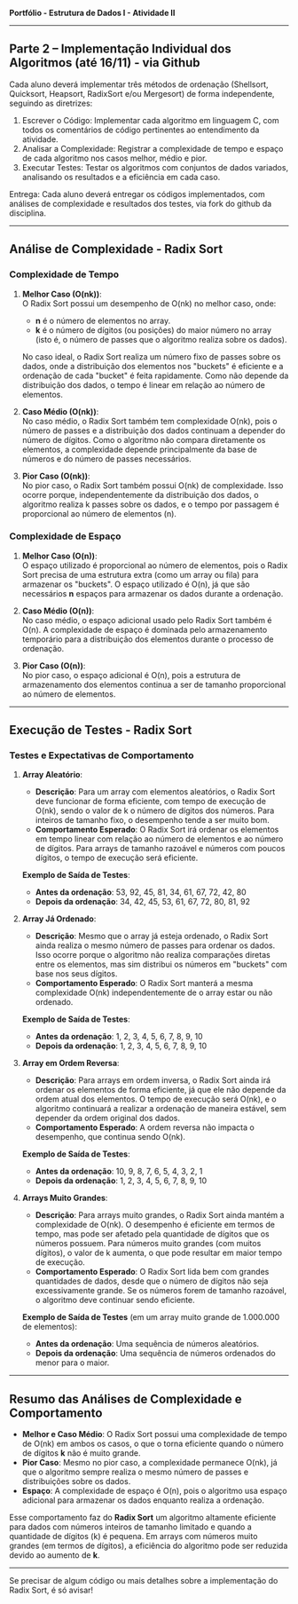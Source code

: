 **Portfólio - Estrutura de Dados I - Atividade II**

---

## **Parte 2** – Implementação Individual dos Algoritmos (até 16/11) - via Github

Cada aluno deverá implementar três métodos de ordenação (Shellsort, Quicksort, Heapsort, RadixSort e/ou Mergesort) de forma independente, seguindo as diretrizes:

1. Escrever o Código: Implementar cada algoritmo em linguagem C, com todos os comentários de código pertinentes ao entendimento da atividade.
2. Analisar a Complexidade: Registrar a complexidade de tempo e espaço de cada algoritmo nos casos melhor, médio e pior.
3. Executar Testes: Testar os algoritmos com conjuntos de dados variados, analisando os resultados e a eficiência em cada caso.

Entrega: Cada aluno deverá entregar os códigos implementados, com análises de complexidade e resultados dos testes, via fork do github da disciplina.

---

## **Análise de Complexidade - Radix Sort**

### **Complexidade de Tempo**

1. **Melhor Caso (O(nk))**:  
   O Radix Sort possui um desempenho de O(nk) no melhor caso, onde:
   - **n** é o número de elementos no array.
   - **k** é o número de dígitos (ou posições) do maior número no array (isto é, o número de passes que o algoritmo realiza sobre os dados).
   
   No caso ideal, o Radix Sort realiza um número fixo de passes sobre os dados, onde a distribuição dos elementos nos "buckets" é eficiente e a ordenação de cada "bucket" é feita rapidamente. Como não depende da distribuição dos dados, o tempo é linear em relação ao número de elementos.

2. **Caso Médio (O(nk))**:  
   No caso médio, o Radix Sort também tem complexidade O(nk), pois o número de passes e a distribuição dos dados continuam a depender do número de dígitos. Como o algoritmo não compara diretamente os elementos, a complexidade depende principalmente da base de números e do número de passes necessários.

3. **Pior Caso (O(nk))**:  
   No pior caso, o Radix Sort também possui O(nk) de complexidade. Isso ocorre porque, independentemente da distribuição dos dados, o algoritmo realiza k passes sobre os dados, e o tempo por passagem é proporcional ao número de elementos (n).

### **Complexidade de Espaço**

1. **Melhor Caso (O(n))**:  
   O espaço utilizado é proporcional ao número de elementos, pois o Radix Sort precisa de uma estrutura extra (como um array ou fila) para armazenar os "buckets". O espaço utilizado é O(n), já que são necessários **n** espaços para armazenar os dados durante a ordenação.

2. **Caso Médio (O(n))**:  
   No caso médio, o espaço adicional usado pelo Radix Sort também é O(n). A complexidade de espaço é dominada pelo armazenamento temporário para a distribuição dos elementos durante o processo de ordenação.

3. **Pior Caso (O(n))**:  
   No pior caso, o espaço adicional é O(n), pois a estrutura de armazenamento dos elementos continua a ser de tamanho proporcional ao número de elementos.

---

## **Execução de Testes - Radix Sort**

### **Testes e Expectativas de Comportamento**

1. **Array Aleatório**:
   - **Descrição**: Para um array com elementos aleatórios, o Radix Sort deve funcionar de forma eficiente, com tempo de execução de O(nk), sendo o valor de k o número de dígitos dos números. Para inteiros de tamanho fixo, o desempenho tende a ser muito bom.
   - **Comportamento Esperado**: O Radix Sort irá ordenar os elementos em tempo linear com relação ao número de elementos e ao número de dígitos. Para arrays de tamanho razoável e números com poucos dígitos, o tempo de execução será eficiente.

   **Exemplo de Saída de Testes**:
   - **Antes da ordenação**: 53, 92, 45, 81, 34, 61, 67, 72, 42, 80  
   - **Depois da ordenação**: 34, 42, 45, 53, 61, 67, 72, 80, 81, 92

2. **Array Já Ordenado**:
   - **Descrição**: Mesmo que o array já esteja ordenado, o Radix Sort ainda realiza o mesmo número de passes para ordenar os dados. Isso ocorre porque o algoritmo não realiza comparações diretas entre os elementos, mas sim distribui os números em "buckets" com base nos seus dígitos.  
   - **Comportamento Esperado**: O Radix Sort manterá a mesma complexidade O(nk) independentemente de o array estar ou não ordenado.

   **Exemplo de Saída de Testes**:
   - **Antes da ordenação**: 1, 2, 3, 4, 5, 6, 7, 8, 9, 10  
   - **Depois da ordenação**: 1, 2, 3, 4, 5, 6, 7, 8, 9, 10

3. **Array em Ordem Reversa**:
   - **Descrição**: Para arrays em ordem inversa, o Radix Sort ainda irá ordenar os elementos de forma eficiente, já que ele não depende da ordem atual dos elementos. O tempo de execução será O(nk), e o algoritmo continuará a realizar a ordenação de maneira estável, sem depender da ordem original dos dados.  
   - **Comportamento Esperado**: A ordem reversa não impacta o desempenho, que continua sendo O(nk).

   **Exemplo de Saída de Testes**:
   - **Antes da ordenação**: 10, 9, 8, 7, 6, 5, 4, 3, 2, 1  
   - **Depois da ordenação**: 1, 2, 3, 4, 5, 6, 7, 8, 9, 10

4. **Arrays Muito Grandes**:
   - **Descrição**: Para arrays muito grandes, o Radix Sort ainda mantém a complexidade de O(nk). O desempenho é eficiente em termos de tempo, mas pode ser afetado pela quantidade de dígitos que os números possuem. Para números muito grandes (com muitos dígitos), o valor de k aumenta, o que pode resultar em maior tempo de execução.
   - **Comportamento Esperado**: O Radix Sort lida bem com grandes quantidades de dados, desde que o número de dígitos não seja excessivamente grande. Se os números forem de tamanho razoável, o algoritmo deve continuar sendo eficiente.

   **Exemplo de Saída de Testes** (em um array muito grande de 1.000.000 de elementos):
   - **Antes da ordenação**: Uma sequência de números aleatórios.
   - **Depois da ordenação**: Uma sequência de números ordenados do menor para o maior.

---

## **Resumo das Análises de Complexidade e Comportamento**

- **Melhor e Caso Médio**: O Radix Sort possui uma complexidade de tempo de O(nk) em ambos os casos, o que o torna eficiente quando o número de dígitos **k** não é muito grande.
- **Pior Caso**: Mesmo no pior caso, a complexidade permanece O(nk), já que o algoritmo sempre realiza o mesmo número de passes e distribuições sobre os dados.
- **Espaço**: A complexidade de espaço é O(n), pois o algoritmo usa espaço adicional para armazenar os dados enquanto realiza a ordenação.

Esse comportamento faz do **Radix Sort** um algoritmo altamente eficiente para dados com números inteiros de tamanho limitado e quando a quantidade de dígitos (k) é pequena. Em arrays com números muito grandes (em termos de dígitos), a eficiência do algoritmo pode ser reduzida devido ao aumento de **k**.

---

Se precisar de algum código ou mais detalhes sobre a implementação do Radix Sort, é só avisar!
